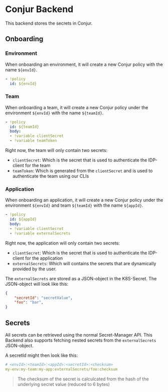 <!--
Copyright 2025 Deutsche Telekom IT GmbH

SPDX-License-Identifier: Apache-2.0
-->

# Conjur Backend

This backend stores the secrets in Conjur.

## Onboarding

### Environment

When onboarding an environment, it will create a new Conjur policy with the name `${envId}`.

```yaml
- !policy
  id: ${envId}
```

### Team

When onboarding a team, it will create a new Conjur policy under the environment `${envId}` with the name `${teamId}`.

```yaml
- !policy
  id: ${teamId}
  body:
  - !variable clientSecret
  - !variable teamToken
```

Right now, the team will only contain two secrets:
- `clientSecret`: Which is the secret that is used to authenticate the IDP-client for the team
- `teamToken`: Which is generated from the `clientSecret` and is used to authenticate the team using our CLIs



### Application

When onboarding an application, it will create a new Conjur policy under the environment `${envId}` and team `${teamId}` with the name `${appId}`.

```yaml
- !policy
  id: ${appId}
  body:
  - !variable clientSecret
  - !variable externalSecrets
```

Right now, the application will only contain two secrets:
- `clientSecret`: Which is the secret that is used to authenticate the IDP-client for the application
- `externalSecrets`: Which will contains the secrets that are dynamically provided by the user.

The `externalSecrets` are stored as a JSON-object in the K8S-Secret. The JSON-object will look like this:

```json
{
    "secretId": "secretValue",
    "foo": "bar",
}
```

## Secrets 

All secrets can be retrieved using the normal Secret-Manager API.
This Backend also supports fetching nested secrets from the `externalSecrets` JSON-object.

A secretId might then look like this:
```yaml
# <envId>:<teamId>:<appId>:<secretId>:<checksum>
my-env:my-team:my-app:externalSecrets/foo:checksum
```

> The checksum of the secret is calculcated from the hash of the underlying secret value (reduced to 6 bytes)